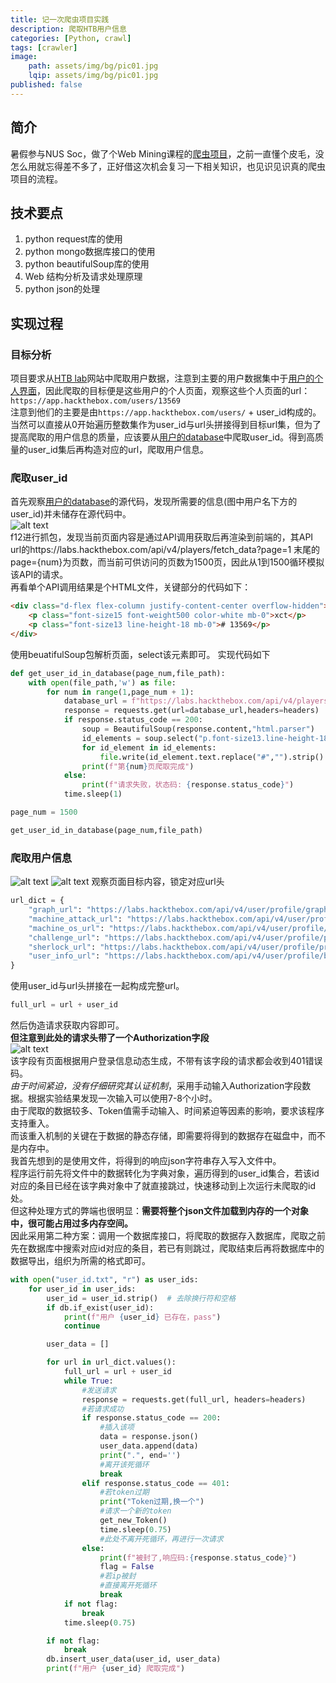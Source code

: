 ```yaml
---
title: 记一次爬虫项目实践
description: 爬取HTB用户信息
categories: [Python, crawl]
tags: [crawler]
image: 
    path: assets/img/bg/pic01.jpg
    lqip: assets/img/bg/pic01.jpg
published: false
---
```

## 简介
暑假参与NUS Soc，做了个Web Mining课程的[爬虫项目](https://github.com/CeS-3/HTB_scraper)，之前一直懂个皮毛，没怎么用就忘得差不多了，正好借这次机会复习一下相关知识，也见识见识真的爬虫项目的流程。

## 技术要点
1. python request库的使用  
2. python mongo数据库接口的使用
3. python beautifulSoup库的使用
4. Web 结构分析及请求处理原理
5. python json的处理

## 实现过程
### 目标分析
项目要求从[HTB lab](https://app.hackthebox.com/home)网站中爬取用户数据，注意到主要的用户数据集中于[用户的个人界面](https://app.hackthebox.com/users/13569)，因此爬取的目标便是这些用户的个人页面，观察这些个人页面的url：
`https://app.hackthebox.com/users/13569`  
注意到他们的主要是由`https://app.hackthebox.com/users/` + user_id构成的。当然可以直接从0开始遍历整数集作为user_id与url头拼接得到目标url集，但为了提高爬取的用户信息的质量，应该要从[用户的database](https://www.hackthebox.com/players)中爬取user_id。得到高质量的user_id集后再构造对应的url，爬取用户信息。
### 爬取user_id
首先观察[用户的database](https://www.hackthebox.com/players)的源代码，发现所需要的信息(图中用户名下方的user_id)并未储存在源代码中。  
![alt text](/assets/images/scrap/image.png "如user_id 13569 就没有在源代码中出现")  
f12进行抓包，发现当前页面内容是通过API调用获取后再渲染到前端的，其API url的https://labs.hackthebox.com/api/v4/players/fetch_data?page=1 末尾的page={num}为页数，而当前可供访问的页数为1500页，因此从1到1500循环模拟该API的请求。  
再看单个API调用结果是个HTML文件，关键部分的代码如下：  
```HTML
<div class="d-flex flex-column justify-content-center overflow-hidden">
    <p class="font-size15 font-weight500 color-white mb-0">xct</p>
    <p class="font-size13 line-height-18 mb-0"># 13569</p>
</div>
```
使用beuatifulSoup包解析页面，select该元素即可。
实现代码如下
```python
def get_user_id_in_database(page_num,file_path):
    with open(file_path,'w') as file:
        for num in range(1,page_num + 1):
            database_url = f"https://labs.hackthebox.com/api/v4/players/fetch_data?page={num}"
            response = requests.get(url=database_url,headers=headers)
            if response.status_code == 200:
                soup = BeautifulSoup(response.content,"html.parser")
                id_elements = soup.select("p.font-size13.line-height-18.mb-0")
                for id_element in id_elements:
                    file.write(id_element.text.replace("#","").strip() + "\n")
                print(f"第{num}页爬取完成")
            else:
                print(f"请求失败，状态码: {response.status_code}") 
            time.sleep(1)

page_num = 1500

get_user_id_in_database(page_num,file_path)
```
### 爬取用户信息
![alt text](/assets/images/scrap/image-1.png)
![alt text](/assets/images/scrap/image-2.png)
观察页面目标内容，锁定对应url头
```python
url_dict = {
    "graph_url": "https://labs.hackthebox.com/api/v4/user/profile/graph/1Y/",
    "machine_attack_url": "https://labs.hackthebox.com/api/v4/user/profile/chart/machines/attack/",
    "machine_os_url": "https://labs.hackthebox.com/api/v4/user/profile/progress/machines/os/",
    "challenge_url": "https://labs.hackthebox.com/api/v4/user/profile/progress/challenges/",
    "sherlock_url": "https://labs.hackthebox.com/api/v4/user/profile/progress/sherlocks/",
    "user_info_url": "https://labs.hackthebox.com/api/v4/user/profile/basic/"
}
```
使用user_id与url头拼接在一起构成完整url。
```python
full_url = url + user_id
```
然后伪造请求获取内容即可。  
**但注意到此处的请求头带了一个Authorization字段**  
![alt text](/assets/images/scrap/image-3.png "该字段有页面根据用户登录信息动态生成")  
该字段有页面根据用户登录信息动态生成，不带有该字段的请求都会收到401错误码。  
_由于时间紧迫，没有仔细研究其认证机制_，采用手动输入Authorization字段数据。根据实验结果发现一次输入可以使用7-8个小时。  
由于爬取的数据较多、Token值需手动输入、时间紧迫等因素的影响，要求该程序支持重入。  
而该重入机制的关键在于数据的静态存储，即需要将得到的数据存在磁盘中，而不是内存中。  
我首先想到的是使用文件，将得到的响应json字符串存入写入文件中。  
程序运行前先将文件中的数据转化为字典对象，遍历得到的user_id集合，若该id对应的条目已经在该字典对象中了就直接跳过，快速移动到上次运行未爬取的id处。  
但这种处理方式的弊端也很明显：__需要将整个json文件加载到内存的一个对象中，很可能占用过多内存空间。__  
因此采用第二种方案：调用一个数据库接口，将爬取的数据存入数据库，爬取之前先在数据库中搜索对应id对应的条目，若已有则跳过，爬取结束后再将数据库中的数据导出，组织为所需的格式即可。
```python
with open("user_id.txt", "r") as user_ids:
    for user_id in user_ids:
        user_id = user_id.strip()  # 去除换行符和空格
        if db.if_exist(user_id):
            print(f"用户 {user_id} 已存在，pass")
            continue

        user_data = []

        for url in url_dict.values():
            full_url = url + user_id
            while True:
                #发送请求
                response = requests.get(full_url, headers=headers)
                #若请求成功
                if response.status_code == 200:
                    #插入该项
                    data = response.json()
                    user_data.append(data)
                    print(".", end='')
                    #离开该死循环
                    break
                elif response.status_code == 401:
                    #若token过期
                    print("Token过期,换一个")
                    #请求一个新的token
                    get_new_Token()
                    time.sleep(0.75)
                    #此处不离开死循环，再进行一次请求
                else:
                    print(f"被封了,响应码:{response.status_code}")
                    flag = False
                    #若ip被封
                    #直接离开死循环
                    break
            if not flag:
                break 
            time.sleep(0.75)

        if not flag:
            break
        db.insert_user_data(user_id, user_data)
        print(f"用户 {user_id} 爬取完成")
```



